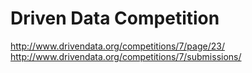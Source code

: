 # Driven Data Competition

http://www.drivendata.org/competitions/7/page/23/
http://www.drivendata.org/competitions/7/submissions/
